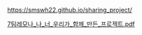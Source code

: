 https://smswh22.github.io/sharing_project/

[7팀레모나_나_너_우리가_함께_만든_프로젝트.pdf](https://github.com/cyeeh/SMSH22_lemona/files/10004591/7._._._._._._.pdf)
